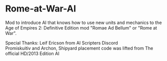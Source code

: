 # Rome-at-War-AI
Mod to introduce AI that knows how to use new units and mechanics to the Age of Empires 2: Definitive Edition mod "Romae Ad Bellum" or "Rome at War".

Special Thanks:
Leif Ericson from AI Scripters Discord</br>
Promiskuitiv and Archon, Shipyard placement code was lifted from The official HD/2013 Edition AI
